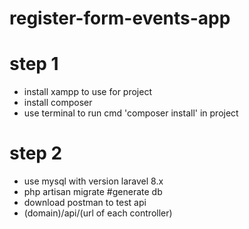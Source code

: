 # register-form-events-app

# step 1
- install xampp to use for project
- install composer
- use terminal to run cmd 'composer install' in project
# step 2
- use mysql with version laravel 8.x
- php artisan migrate #generate db
- download postman to test api
- (domain)/api/(url of each controller)